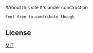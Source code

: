 #About this site
It's under construction

```bash
Feel free to contribute though
```

## License
[MIT](https://choosealicense.com/licenses/mit/)
